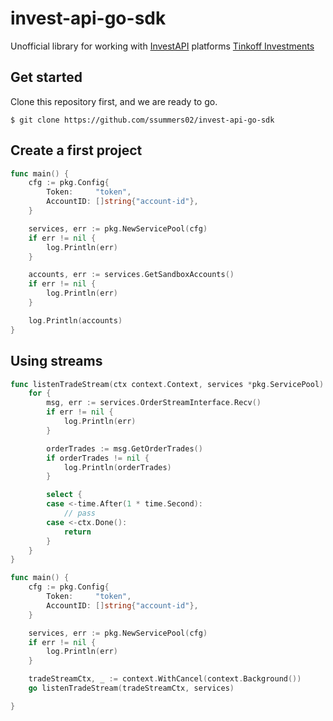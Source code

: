 # invest-api-go-sdk
Unofficial library for working with [InvestAPI](https://tinkoff.github.io/investAPI/) platforms  [Tinkoff Investments](https://www.tinkoff.ru/sl/AugaFvDlqEP)

## Get started

Clone this repository first, and we are ready to go.

```shell script
$ git clone https://github.com/ssummers02/invest-api-go-sdk
```

## Create a first project
```go
func main() {
	cfg := pkg.Config{
		Token:     "token",
		AccountID: []string{"account-id"},
	}

	services, err := pkg.NewServicePool(cfg)
	if err != nil {
		log.Println(err)
	}

	accounts, err := services.GetSandboxAccounts()
	if err != nil {
		log.Println(err)
	}

	log.Println(accounts)
}
```


## Using streams

```go
func listenTradeStream(ctx context.Context, services *pkg.ServicePool) {
	for {
		msg, err := services.OrderStreamInterface.Recv()
		if err != nil {
			log.Println(err)
		}

		orderTrades := msg.GetOrderTrades()
		if orderTrades != nil {
			log.Println(orderTrades)
		}

		select {
		case <-time.After(1 * time.Second):
			// pass
		case <-ctx.Done():
			return
		}
	}
}

func main() {
	cfg := pkg.Config{
		Token:     "token",
		AccountID: []string{"account-id"},
	}

	services, err := pkg.NewServicePool(cfg)
	if err != nil {
		log.Println(err)
	}

	tradeStreamCtx, _ := context.WithCancel(context.Background())
	go listenTradeStream(tradeStreamCtx, services)

}

```
